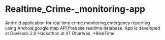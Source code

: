 # Realtime_Crime-_monitoring-app
Android application  for real time crime monitoring,emergency reporting using Android,google map API,firebase realtime database. App is developed at DevHack 2.0 Hackathon at IIT Dharwad.
*RealTime
